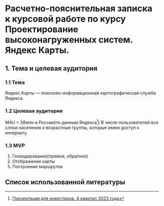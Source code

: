 # Расчетно-пояснительная записка к курсовой работе по курсу Проектирование высоконагруженных систем. Яндекс Карты.
## 1. Тема и целевая аудитория
### 1.1 Тема
Яндекс Карты — поисково-информационная картографическая служба Яндекса.
### 1.2 Целевая аудитория
MAU = 38млн в России(по данным Яндекса[^1]) 
В числе пользователей все сллои населения и возрастные группы, которые имею доступ к интернету.
### 1.3 MVP
1. Геокодирование(прямое, обратное)
2. Отображение карты
3. Построение маршрутов

## Список использованной литературы
[^1]: [Презентация для инвесторов. 4 квартал 2023 года](https://yastatic.net/s3/ir-docs/docs/2023/Q4/71ae385276741355556163d5e0f47b4c021c7e93/IR_4Q2023_RUS.pdf)
